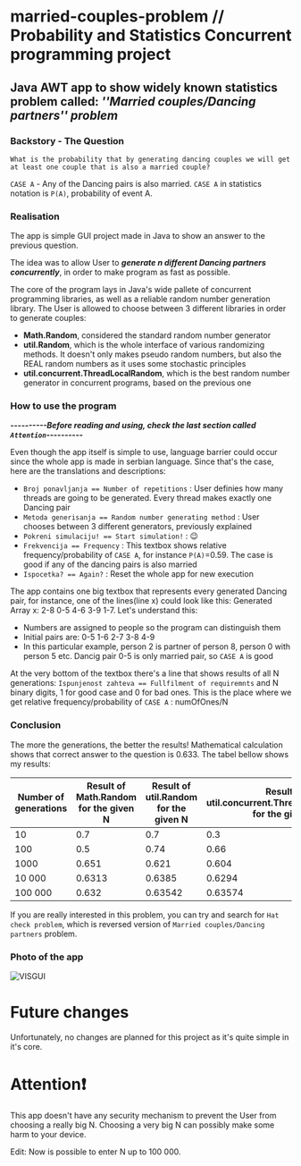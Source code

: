 # married-couples-problem // Probability and Statistics Concurrent programming project

## **Java AWT app to show widely known statistics problem called: ***''Married couples/Dancing partners'' problem*****

### Backstory - The Question

``What is the probability that by generating dancing couples we will get at least one couple that is also a married couple?``

`CASE A` - Any of the Dancing pairs is also married. `CASE A` in statistics notation is `P(A)`, probability of event A.

### Realisation

The app is simple GUI project made in Java to show an answer to the previous question.

The idea was to allow User to ***generate n different Dancing partners concurrently***, in order to make program as fast as possible.

The core of the program lays in Java's wide pallete of concurrent programming libraries, as well as a reliable random number generation library. The User is allowed to choose between 3 different libraries in order to generate couples:
- **Math.Random**, considered the standard random number generator
- **util.Random**, which is the whole interface of various randomizing methods. It doesn't only makes pseudo random numbers, but also the REAL random numbers as it uses some stochastic principles
- **util.concurrent.ThreadLocalRandom**, which is the best random number generator in concurrent programs, based on the previous one

### How to use the program

***----------Before reading and using, check the last section called `Attention`----------***

Even though the app itself is simple to use, language barrier could occur since the whole app is made in serbian language. Since that's the case, here are the translations and descriptions:
- `Broj ponavljanja == Number of repetitions` : User definies how many threads are going to be generated. Every thread makes exactly one Dancing pair
- `Metoda generisanja == Random number generating method` : User chooses between 3 different generators, previously explained
- `Pokreni simulaciju! == Start simulation!` : :wink:
- `Frekvencija == Frequency` : This textbox shows relative frequency/probability of `CASE A`, for instance `P(A)`=0.59. The case is good if any of the dancing pairs is also married
- `Ispocetka? == Again?` : Reset the whole app for new execution

The app contains one big textbox that represents every generated Dancing pair, for instance, one of the lines(line x) could look like this: Generated Array x: 2-8 0-5 4-6 3-9 1-7. Let's understand this:
- Numbers are assigned to people so the program can distinguish them
- Initial pairs are: 0-5 1-6 2-7 3-8 4-9
- In this particular example, person 2 is partner of person 8, person 0 with person 5 etc. Dancig pair 0-5 is only married pair, so `CASE A` is good

At the very bottom of the textbox there's a line that shows results of all N generations: `Ispunjenost zahteva == Fullfilment of requiremnts` and N binary digits, 1 for good case and 0 for bad ones. This is the place where we get relative frequency/probability of `CASE A` : numOfOnes/N

### Conclusion

The more the generations, the better the results! Mathematical calculation shows that correct answer to the question is 0.633. The tabel bellow shows my results:

| Number of generations | Result of Math.Random for the given N | Result of util.Random for the given N | Result of util.concurrent.ThreadLocalRandom for the given N |
| --- | --- | --- | --- |
| 10 | 0.7 | 0.7 | 0.3 |
| 100 | 0.5 | 0.74 | 0.66 |
| 1000 | 0.651 | 0.621 | 0.604 |
| 10 000 | 0.6313 | 0.6385 | 0.6294 |
| 100 000 | 0.632 | 0.63542 | 0.63574 |

If you are really interested in this problem, you can try and search for `Hat check problem`, which is reversed version of `Married couples/Dancing partners` problem.

### Photo of the app

![VISGUI](https://user-images.githubusercontent.com/115867204/198853465-91120d9f-74f7-44ba-98dd-2b4f6a412eb2.jpg)

# Future changes

Unfortunately, no changes are planned for this project as it's quite simple in it's core.

# Attention:exclamation:

This app doesn't have any security mechanism to prevent the User from choosing a really big N. Choosing a very big N can possibly make some harm to your device.

Edit: Now is possible to enter N up to 100 000.
